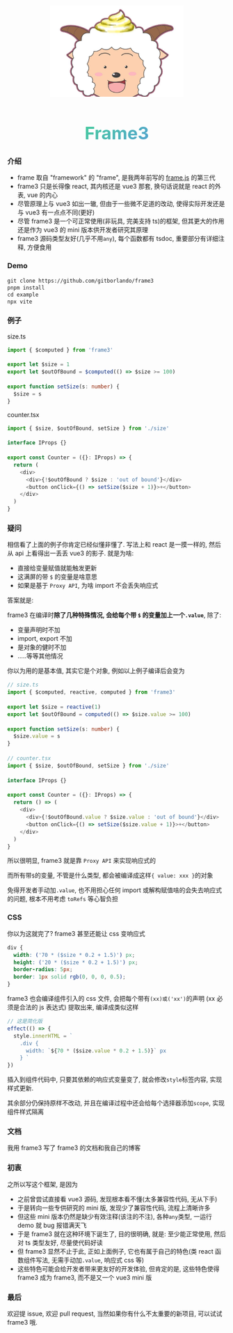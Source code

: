 <center>
<img src="../example/src/assets/shiyangyang.jpeg" style="zoom: 0.3"></img>
<h1 class="title" style="font-size: 40px">Frame3</h1>
</center>

<style>
  .title {
    font-size: 40px;
    background: -webkit-linear-gradient(315deg, #42d392 25%, #647eff);
    background-clip: text;
    -webkit-background-clip: text;
    -webkit-text-fill-color: transparent;
  }
</style>

### 介绍

- frame 取自 "framework" 的 "frame", 是我两年前写的 [frame.js](https://github.com/gitborlando/Frame) 的第三代
- frame3 只是长得像 react, 其内核还是 vue3 那套, 换句话说就是 react 的外表, vue 的内心
- 尽管原理上与 vue3 如出一辙, 但由于一些微不足道的改动, 使得实际开发还是与 vue3 有一点点不同(更好)
- 尽管 frame3 是一个可正常使用(非玩具, 完美支持 ts)的框架, 但其更大的作用还是作为 vue3 的 mini 版本供开发者研究其原理
- frame3 源码类型友好(几乎不用`any`), 每个函数都有 tsdoc, 重要部分有详细注释, 方便食用

### Demo

```
git clone https://github.com/gitborlando/frame3
pnpm install
cd example
npx vite
```

### 例子

size.ts

```ts
import { $computed } from 'frame3'

export let $size = 1
export let $outOfBound = $computed(() => $size >= 100)

export function setSize(s: number) {
  $size = s
}
```

counter.tsx

```ts
import { $size, $outOfBound, setSize } from './size'

interface IProps {}

export const Counter = ({}: IProps) => {
  return (
    <div>
      <div>{!$outOfBound ? $size : 'out of bound'}</div>
      <button onClick={() => setSize($size + 1)}>+</button>
    </div>
  )
}
```

### 疑问

相信看了上面的例子你肯定已经似懂非懂了. 写法上和 react 是一摸一样的, 然后从 api 上看得出一丢丢 vue3 的影子. 就是为啥:

- 直接给变量赋值就能触发更新
- 这满屏的带 `$` 的变量是啥意思
- 如果是基于 `Proxy API`, 为啥 import 不会丢失响应式

答案就是:

frame3 在编译时**除了几种特殊情况, 会给每个带 `$` 的变量加上一个`.value`**, 除了:

- 变量声明时不加
- import, export 不加
- 是对象的健时不加
- .....等等其他情况

你以为用的是基本值, 其实它是个对象, 例如以上例子编译后会变为

```ts
// size.ts
import { $computed, reactive, computed } from 'frame3'

export let $size = reactive(1)
export let $outOfBound = computed(() => $size.value >= 100)

export function setSize(s: number) {
  $size.value = s
}

// counter.tsx
import { $size, $outOfBound, setSize } from './size'

interface IProps {}

export const Counter = ({}: IProps) => {
  return () => (
    <div>
      <div>{!$outOfBound.value ? $size.value : 'out of bound'}</div>
      <button onClick={() => setSize($size.value + 1)}>+</button>
    </div>
  )
}
```

所以很明显, frame3 就是靠 `Proxy API` 来实现响应式的

而所有带`$`的变量, 不管是什么类型, 都会被编译成这样`{ value: xxx }`的对象

免得开发者手动加`.value`, 也不用担心任何 import 或解构赋值啥的会失去响应式的问题, 根本不用考虑 `toRefs` 等心智负担

### CSS

你以为这就完了? frame3 甚至还能让 css 变响应式

```css
div {
  width: ('70 * ($size * 0.2 + 1.5)') px;
  height: ('20 * ($size * 0.2 + 1.5)') px;
  border-radius: 5px;
  border: 1px solid rgb(0, 0, 0, 0.5);
}
```

frame3 也会编译组件引入的 css 文件, 会把每个带有`(xx)或('xx')`的声明 (xx 必须是合法的 js 表达式) 提取出来, 编译成类似这样

```ts
// 这是简化版
effect(() => {
  style.innerHTML = `
    .div {
      width: `${70 * ($size.value * 0.2 + 1.5)}` px
    } `
})
```

插入到组件代码中, 只要其依赖的响应式变量变了, 就会修改`style`标签内容, 实现样式更新.

其余部分仍保持原样不改动, 并且在编译过程中还会给每个选择器添加`scope`, 实现组件样式隔离

### 文档

我用 frame3 写了 frame3 的文档和我自己的博客

### 初衷

之所以写这个框架, 是因为

- 之前曾尝试直接看 vue3 源码, 发现根本看不懂(太多兼容性代码, 无从下手)
- 于是转向一些专供研究的 mini 版, 发现少了兼容性代码, 流程上清晰许多
- 但这些 mini 版本仍然是缺少有效注释(该注的不注), 各种`any`类型, 一运行 demo 就 bug 报错满天飞
- 于是 frame3 就在这种环境下诞生了, 目的很明确, 就是: 至少能正常使用, 然后对 ts 类型友好, 尽量使代码好读
- 但 frame3 显然不止于此, 正如上面例子, 它也有属于自己的特色(类 react 函数组件写法, 无需手动加`.value`, 响应式 css 等)
- 这些特色可能会给开发者带来更友好的开发体验, 但肯定的是, 这些特色使得 frame3 成为 frame3, 而不是又一个 vue3 mini 版

### 最后

欢迎提 issue, 欢迎 pull request, 当然如果你有什么不太重要的新项目, 可以试试 frame3 哦.
